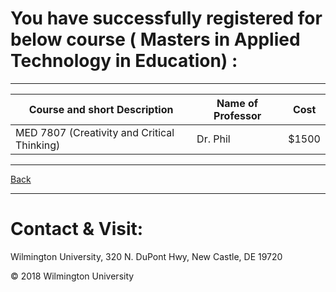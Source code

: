 
# You have successfully registered for below course ( Masters in Applied Technology in Education) :

---

|Course and short Description| Name of Professor |Cost | 
|---| --- | --- |
|MED 7807 (Creativity and Critical Thinking) | Dr. Phil | $1500 |
---

[Back](https://tuojeanbaptiste.github.io/TeamC/msate.html)

---

# Contact & Visit: 
Wilmington University, 
320 N. 
DuPont Hwy, 
New Castle, DE 19720 

<div>
   &copy; 2018 Wilmington University
</div>
